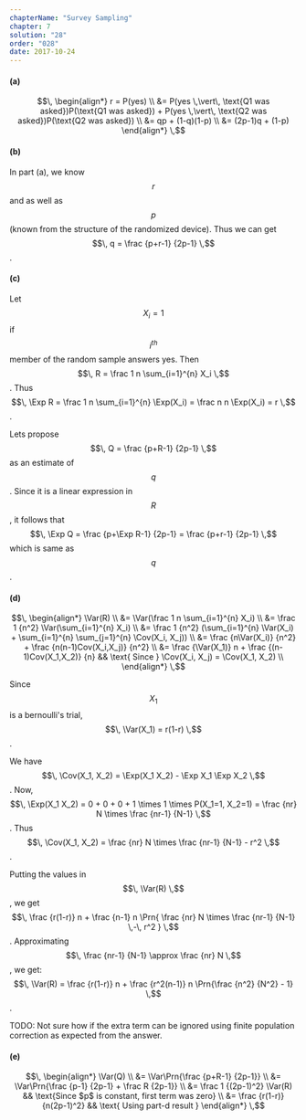 ```yaml
---
chapterName: "Survey Sampling"
chapter: 7
solution: "28"
order: "028"
date: 2017-10-24 
---
```


#### (a) ####

$$\,
\begin{align*}
r = P(yes) \\
&= P(yes \,\vert\, \text{Q1 was asked})P(\text{Q1 was asked}) + P(yes \,\vert\, \text{Q2 was asked})P(\text{Q2 was asked}) \\
&= qp + (1-q)(1-p) \\
&= (2p-1)q + (1-p)
\end{align*}
\,$$

#### (b) ####

In part (a), we know $$\, r \,$$ and as well as $$\, p \,$$(known from the structure of the randomized device). Thus we can get $$\, q = \frac {p+r-1} {2p-1} \,$$.

#### (c) ####

Let $$\, X_i = 1 \,$$ if $$\, i^{th} \,$$ member of the random sample answers yes. Then $$\, R = \frac 1 n \sum_{i=1}^{n} X_i \,$$. Thus $$\, \Exp R = \frac 1 n \sum_{i=1}^{n} \Exp(X_i) = \frac n n \Exp(X_i) = r \,$$.

Lets propose $$\, Q = \frac {p+R-1} {2p-1} \,$$ as an estimate of $$\, q \,$$. Since it is a linear expression in $$\, R \,$$, it follows that $$\, \Exp Q = \frac {p+\Exp R-1} {2p-1} = \frac {p+r-1} {2p-1} \,$$ which is same as $$\, q \,$$.

#### (d) ####

$$\, 
\begin{align*}
\Var(R) \\
&= \Var(\frac 1 n \sum_{i=1}^{n} X_i) \\
&= \frac 1 {n^2} \Var(\sum_{i=1}^{n} X_i) \\
&= \frac 1 {n^2} (\sum_{i=1}^{n} \Var(X_i) + \sum_{i=1}^{n} \sum_{j=1}^{n} \Cov(X_i, X_j)) \\
&= \frac {n\Var(X_i)} {n^2} + \frac {n(n-1)Cov(X_i,X_j)} {n^2} \\
&= \frac {\Var(X_1)} n + \frac {(n-1)Cov(X_1,X_2)} {n} && \text{ Since } \Cov(X_i, X_j) = \Cov(X_1, X_2) \\
\end{align*}
\,$$

Since $$\, X_1 \,$$ is a bernoulli's trial, $$\, \Var(X_1) = r(1-r) \,$$.

We have $$\, \Cov(X_1, X_2) = \Exp(X_1 X_2) - \Exp X_1 \Exp X_2 \,$$. Now, $$\, \Exp(X_1 X_2) = 0 + 0 + 0 + 1 \times 1 \times P(X_1=1, X_2=1) = \frac {nr} N \times \frac {nr-1} {N-1} \,$$. Thus $$\, \Cov(X_1, X_2) = \frac {nr} N \times \frac {nr-1} {N-1} - r^2 \,$$.

Putting the values in $$\, \Var(R) \,$$, we get $$\, \frac {r(1-r)} n + \frac {n-1} n \Prn{ \frac {nr} N \times \frac {nr-1} {N-1} \,-\, r^2 } \,$$. Approximating $$\, \frac {nr-1} {N-1} \approx \frac {nr} N \,$$, we get: $$\, \Var(R) = \frac {r(1-r)} n + \frac {r^2(n-1)} n \Prn{\frac {n^2} {N^2} - 1} \,$$.

TODO: Not sure how if the extra term can be ignored using finite population correction as expected from the answer.

#### (e) ####

$$\,
\begin{align*}
\Var(Q) \\
&= \Var\Prn{\frac {p+R-1} {2p-1}} \\
&= \Var\Prn{\frac {p-1} {2p-1} + \frac R {2p-1}} \\
&= \frac 1 {(2p-1)^2} \Var(R) && \text{Since $p$ is constant, first term was zero} \\
&= \frac {r(1-r)} {n(2p-1)^2} && \text{ Using part-d result }
\end{align*}
\,$$
